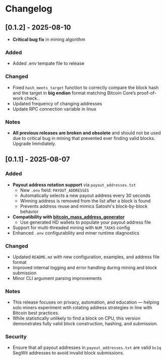 # Changelog

## [0.1.2] - 2025-08-10
- __Critical bug fix__ in mining algorithm

### Added
- Added .env tempate file to release

### Changed
- Fixed `hash_meets_target` function to correctly compare the block hash and the target in __big endian__ format matching Bitcoin Core’s proof-of-work check..
- Updated frequency of changing addresses
- Update RPC connection variable in linux

### Notes 
- __All previous releases are broken and obsolete__ and should not be used due to critical bug in mining that prevented ever finding valid blocks. Upgrade Immdiately.


## [0.1.1] - 2025-08-07

### Added
- **Payout address rotation support** via `payout_addresses.txt`
  - New `.env` field: `PAYOUT_ADDRESSES`
  - Automatically selects a new payout address every 30 seconds
  - Winning address is removed from the list after a block is found
  - Prevents address reuse and mimics Satoshi's block-by-block behavior
- **Compatibility with [bitcoin_mass_address_generator](https://crates.io/crates/bitcoin_mass_address_generator)**
  - Use generated HD wallets to populate your payout address file
- Support for multi-threaded mining with `NUM_TASKS` config
- Enhanced `.env` configurability and miner runtime diagnostics

### Changed
- Updated `README.md` with new configuration, examples, and address file format
- Improved internal logging and error handling during mining and block submission
- Minor CLI argument parsing improvements

### Notes
- This release focuses on privacy, automation, and education — helping solo miners experiment with rotating address strategies in line with Bitcoin best practices.
- While statistically unlikely to find a block on CPU, this version demonstrates fully valid block construction, hashing, and submission.

### Security
- Ensure that all payout addresses in `payout_addresses.txt` are valid `bc1q` SegWit addresses to avoid invalid block submissions.
